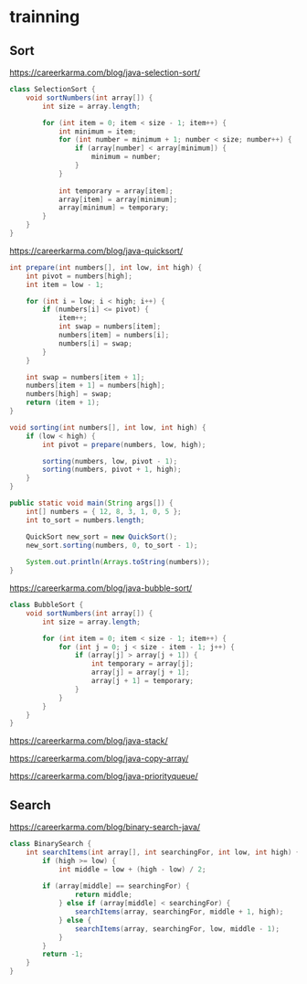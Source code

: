 # trainning



## Sort

https://careerkarma.com/blog/java-selection-sort/

```java
class SelectionSort {
	void sortNumbers(int array[]) {
		int size = array.length;

		for (int item = 0; item < size - 1; item++) {
			int minimum = item;
			for (int number = minimum + 1; number < size; number++) {
				if (array[number] < array[minimum]) {
					minimum = number;
				}
			}
			
			int temporary = array[item];
			array[item] = array[minimum];
			array[minimum] = temporary;
		}
	}
}

```



https://careerkarma.com/blog/java-quicksort/

```java
int prepare(int numbers[], int low, int high) {
	int pivot = numbers[high];
	int item = low - 1;

	for (int i = low; i < high; i++) {
		if (numbers[i] <= pivot) {
			item++;
			int swap = numbers[item];
			numbers[item] = numbers[i];
			numbers[i] = swap;
		}
	}

	int swap = numbers[item + 1];
	numbers[item + 1] = numbers[high];
	numbers[high] = swap;
	return (item + 1);
}

void sorting(int numbers[], int low, int high) {
	if (low < high) {
		int pivot = prepare(numbers, low, high);

		sorting(numbers, low, pivot - 1);
		sorting(numbers, pivot + 1, high);
	}
}

public static void main(String args[]) {
	int[] numbers = { 12, 8, 3, 1, 0, 5 };
	int to_sort = numbers.length;

	QuickSort new_sort = new QuickSort();
	new_sort.sorting(numbers, 0, to_sort - 1);
	
	System.out.println(Arrays.toString(numbers));
}

```



https://careerkarma.com/blog/java-bubble-sort/

```java
class BubbleSort {
	void sortNumbers(int array[]) {
		int size = array.length;

		for (int item = 0; item < size - 1; item++) {
			for (int j = 0; j < size - item - 1; j++) {
				if (array[j] > array[j + 1]) {
					int temporary = array[j];
					array[j] = array[j + 1];
					array[j + 1] = temporary;
				}
			}
		}
	}
}
```

https://careerkarma.com/blog/java-stack/

https://careerkarma.com/blog/java-copy-array/

https://careerkarma.com/blog/java-priorityqueue/



## Search

https://careerkarma.com/blog/binary-search-java/

```java
class BinarySearch {
	int searchItems(int array[], int searchingFor, int low, int high) {
		if (high >= low) {
			int middle = low + (high - low) / 2;
	
		if (array[middle] == searchingFor) {
				return middle;
			} else if (array[middle] < searchingFor) {
				searchItems(array, searchingFor, middle + 1, high);
			} else {
				searchItems(array, searchingFor, low, middle - 1);
			}
		}
		return -1;
	}
}
```







